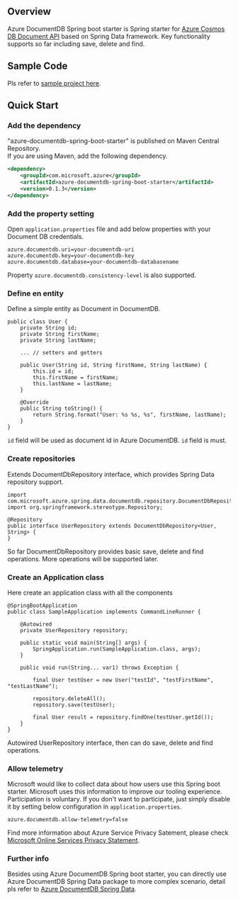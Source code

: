 ## Overview
Azure DocumentDB Spring boot starter is Spring starter for [Azure Cosmos DB Document API](https://docs.microsoft.com/en-us/azure/cosmos-db/documentdb-introduction) based on Spring Data framework. Key functionality supports so far including save, delete and find.

## Sample Code
Pls refer to [sample project here](../azure-documentdb-spring-boot-starter-sample).

## Quick Start

### Add the dependency

"azure-documentdb-spring-boot-starter" is published on Maven Central Repository.  
If you are using Maven, add the following dependency.  

```xml
<dependency>
    <groupId>com.microsoft.azure</groupId>
    <artifactId>azure-documentdb-spring-boot-starter</artifactId>
    <version>0.1.3</version>
</dependency>
```

### Add the property setting

Open `application.properties` file and add below properties with your Document DB credentials.

```
azure.documentdb.uri=your-documentdb-uri
azure.documentdb.key=your-documentdb-key
azure.documentdb.database=your-documentdb-databasename
```

Property `azure.documentdb.consistency-level` is also supported.

### Define en entity
Define a simple entity as Document in DocumentDB.

```
public class User {
    private String id;
    private String firstName;
    private String lastName;
 
    ... // setters and getters

    public User(String id, String firstName, String lastName) {
        this.id = id;
        this.firstName = firstName;
        this.lastName = lastName;
    }

    @Override
    public String toString() {
        return String.format("User: %s %s, %s", firstName, lastName);
    }
}
```
`id` field will be used as document id in Azure DocumentDB. `id` field is must.


### Create repositories
Extends DocumentDbRepository interface, which provides Spring Data repository support.

```
import com.microsoft.azure.spring.data.documentdb.repository.DocumentDbRepository;
import org.springframework.stereotype.Repository;

@Repository
public interface UserRepository extends DocumentDbRepository<User, String> {
}
```

So far DocumentDbRepository provides basic save, delete and find operations. More operations will be supported later.

### Create an Application class
Here create an application class with all the components
```
@SpringBootApplication
public class SampleApplication implements CommandLineRunner {

    @Autowired
    private UserRepository repository;

    public static void main(String[] args) {
        SpringApplication.run(SampleApplication.class, args);
    }

    public void run(String... var1) throws Exception {

        final User testUser = new User("testId", "testFirstName", "testLastName");

        repository.deleteAll();
        repository.save(testUser);

        final User result = repository.findOne(testUser.getId());
    }
}
```
Autowired UserRepository interface, then can do save, delete and find operations.

### Allow telemetry
Microsoft would like to collect data about how users use this Spring boot starter. Microsoft uses this information to improve our tooling experience. Participation is voluntary. If you don't want to participate, just simply disable it by setting below configuration in `application.properties`.
```
azure.documentdb.allow-telemetry=false
```
Find more information about Azure Service Privacy Satement, please check [Microsoft Online Services Privacy Statement](https://www.microsoft.com/en-us/privacystatement/OnlineServices/Default.aspx). 

### Further info

Besides using Azure DocumentDB Spring boot starter, you can directly use Azure DocumentDB Spring Data package to more complex scenario, detail pls refer to [Azure DocumentDB Spring Data](../spring-data-azure-documentdb/README.md).


